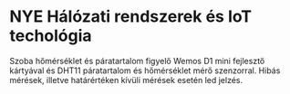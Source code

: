 # NYE Hálózati rendszerek és IoT techológia

Szoba hőmérséklet és páratartalom figyelő Wemos D1 mini fejlesztő kártyával és DHT11 páratartalom és hőmérséklet mérő szenzorral. Hibás mérések, illetve határértéken kívüli mérések esetén led jelzés.